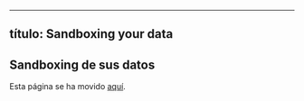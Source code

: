 ***

## título: Sandboxing your data

## Sandboxing de sus datos

Esta página se ha movido [aquí](../enterprise-guide/data-sandboxes.md).
